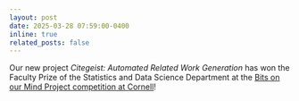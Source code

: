 ```yaml
---
layout: post
date: 2025-03-28 07:59:00-0400
inline: true
related_posts: false
---
```


Our new project *Citegeist: Automated Related Work Generation* has won the Faculty Prize of the Statistics and Data Science Department at the [Bits on our Mind Project competition at Cornell](https://cis.cornell.edu/about/outreach-events/boom-bits-our-minds/awards/boom-2025-award-recipients)!

